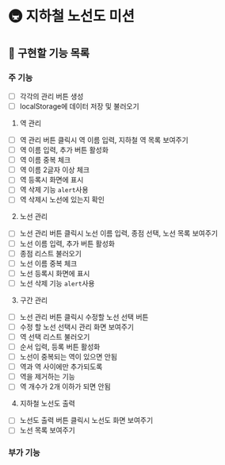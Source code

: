 # 🚇 지하철 노선도 미션

## 🚀 구현할 기능 목록

### 주 기능

- [ ] 각각의 관리 버튼 생성
- [ ] localStorage에 데이터 저장 및 불러오기

1. 역 관리

- [ ] 역 관리 버튼 클릭시 역 이름 입력, 지하철 역 목록 보여주기
- [ ] 역 이름 입력, 추가 버튼 활성화
- [ ] 역 이름 중복 체크
- [ ] 역 이름 2글자 이상 체크
- [ ] 역 등록시 화면에 표시
- [ ] 역 삭제 기능 `alert`사용
- [ ] 역 삭제시 노선에 있는지 확인

2. 노선 관리

- [ ] 노선 관리 버튼 클릭시 노선 이름 입력, 종점 선택, 노선 목록 보여주기
- [ ] 노선 이름 입력, 추가 버튼 활성화
- [ ] 종점 리스트 불러오기
- [ ] 노선 이름 중복 체크
- [ ] 노선 등록시 화면에 표시
- [ ] 노선 삭제 기능 `alert`사용

3. 구간 관리

- [ ] 노선 관리 버튼 클릭시 수정할 노선 선택 버튼
- [ ] 수정 할 노선 선택시 관리 화면 보여주기
- [ ] 역 선택 리스트 불러오기
- [ ] 순서 입력, 등록 버튼 활성화
- [ ] 노선이 중복되는 역이 있으면 안됨
- [ ] 역과 역 사이에만 추가되도록
- [ ] 역을 제거하는 기능
- [ ] 역 개수가 2개 이하가 되면 안됨

4. 지하철 노선도 출력

- [ ] 노선도 출력 버튼 클릭시 노선도 화면 보여주기
- [ ] 노선 목록 보여주기

### 부가 기능
